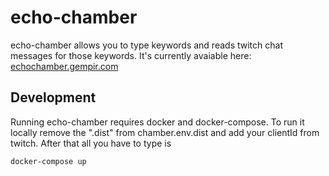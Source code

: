 # echo-chamber

echo-chamber allows you to type keywords and reads twitch chat messages for those keywords. It's currently avaiable here: [echochamber.gempir.com](https://echochamber.gempir.com)

## Development

Running echo-chamber requires docker and docker-compose. To run it locally remove the ".dist" from chamber.env.dist and add your clientId from twitch.
After that all you have to type is 
```
docker-compose up
```

